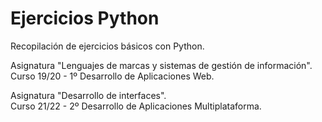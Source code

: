 # Ejercicios Python
Recopilación de ejercicios básicos con Python.  

Asignatura "Lenguajes de marcas y sistemas de gestión de información".  
Curso 19/20 - 1º Desarrollo de Aplicaciones Web.  

Asignatura "Desarrollo de interfaces".  
Curso 21/22 - 2º Desarrollo de Aplicaciones Multiplataforma.